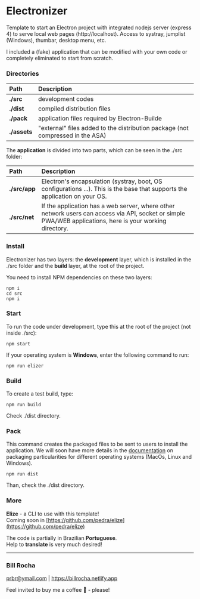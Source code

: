 # Electronizer

Template to start an Electron project with integrated nodejs server (express 4) to serve local web pages (http://localhost). Access to systray, jumplist (Windows), thumbar, desktop menu, etc.

I included a (fake) application that can be modified with your own code or completely eliminated to start from scratch.

### Directories

| Path | Description |
| :--- | :--- |
| **./src** | development codes |
| **./dist** | compiled distribution files |
| **./pack** | application files required by Electron-Builde |
| **./assets** | "external" files added to the distribution package \(not compressed in the ASA\) |

The **application** is divided into two parts, which can be seen in the ./src folder:

| Path | Description |
| :--- | :--- |
| **./src/app** | Electron's encapsulation \(systray, boot, OS configurations ...\). This is the base that supports the application on your OS. |
| **./src/net** | If the application has a web server, where other network users can access via API, socket or simple PWA/WEB applications, here is your working directory. |

### Install

Electronizer has two layers: the **development** layer, which is installed in the ./src folder and the **build** layer, at the root of the project.

You need to install NPM dependencies on these two layers:

```text
npm i
cd src
npm i
```

### Start

To run the code under development, type this at the root of the project \(not inside ./src\):

```text
npm start
```

If your operating system is **Windows**, enter the following command to run:

```text
npm run elizer
```

### Build

To create a test build, type:

```text
npm run build
```

Check ./dist directory.

### Pack

This command creates the packaged files to be sent to users to install the application. We will soon have more details in the <a href="https://www.electron.build">documentation</a> on packaging particularities for different operating systems \(MacOs, Linux and Windows\).

```text
npm run dist
```

Than, check the ./dist directory.

### More

**Elize** - a CLI to use with this template!  
Coming soon in [https://github.com/pedra/elize](https://github.com/pedra/elize)

The code is partially in Brazilian **Portuguese**.   
Help to **translate** is very much desired!

----

### Bill Rocha 

prbr@ymail.com | https://billrocha.netlify.app

Feel invited to buy me a coffee 👋 - please!